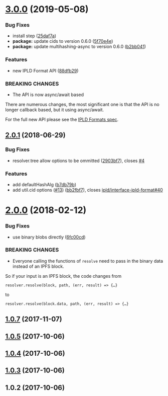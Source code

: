 <a name="3.0.0"></a>
# [3.0.0](https://github.com/ipld/js-ipld-raw/compare/v2.0.1...v3.0.0) (2019-05-08)


### Bug Fixes

* install step ([25daf7a](https://github.com/ipld/js-ipld-raw/commit/25daf7a))
* **package:** update cids to version 0.6.0 ([5f70e4e](https://github.com/ipld/js-ipld-raw/commit/5f70e4e))
* **package:** update multihashing-async to version 0.6.0 ([b2bb041](https://github.com/ipld/js-ipld-raw/commit/b2bb041))


### Features

* new IPLD Format API ([88dfb29](https://github.com/ipld/js-ipld-raw/commit/88dfb29))


### BREAKING CHANGES

* The API is now async/await based

There are numerous changes, the most significant one is that the API
is no longer callback based, but it using async/await.

For the full new API please see the [IPLD Formats spec].

[IPLD Formats spec]: https://github.com/ipld/interface-ipld-format



<a name="2.0.1"></a>
## [2.0.1](https://github.com/ipld/js-ipld-raw/compare/v2.0.0...v2.0.1) (2018-06-29)


### Bug Fixes

* resolver.tree allow options to be ommitted ([2903bf7](https://github.com/ipld/js-ipld-raw/commit/2903bf7)), closes [#4](https://github.com/ipld/js-ipld-raw/issues/4)


### Features

* add defaultHashAlg ([b7db79b](https://github.com/ipld/js-ipld-raw/commit/b7db79b))
* add util.cid options ([#13](https://github.com/ipld/js-ipld-raw/issues/13)) ([bb2fbf7](https://github.com/ipld/js-ipld-raw/commit/bb2fbf7)), closes [ipld/interface-ipld-format#40](https://github.com/ipld/interface-ipld-format/issues/40)



<a name="2.0.0"></a>
# [2.0.0](https://github.com/ipld/js-ipld-raw/compare/v1.0.7...v2.0.0) (2018-02-12)


### Bug Fixes

* use binary blobs directly ([6fc00cd](https://github.com/ipld/js-ipld-raw/commit/6fc00cd))


### BREAKING CHANGES

* Everyone calling the functions of `resolve` need to
pass in the binary data instead of an IPFS block.

So if your input is an IPFS block, the code changes from

    resolver.resolve(block, path, (err, result) => {…}

to

    resolver.resolve(block.data, path, (err, result) => {…}



<a name="1.0.7"></a>
## [1.0.7](https://github.com/ipld/js-ipld-raw/compare/v1.0.5...v1.0.7) (2017-11-07)



<a name="1.0.5"></a>
## [1.0.5](https://github.com/ipld/js-ipld-raw/compare/v1.0.4...v1.0.5) (2017-10-06)



<a name="1.0.4"></a>
## [1.0.4](https://github.com/ipld/js-ipld-raw/compare/v1.0.3...v1.0.4) (2017-10-06)



<a name="1.0.3"></a>
## [1.0.3](https://github.com/ipld/js-ipld-raw/compare/v1.0.2...v1.0.3) (2017-10-06)



<a name="1.0.2"></a>
## 1.0.2 (2017-10-06)



